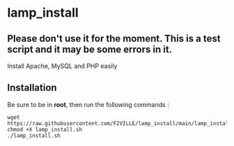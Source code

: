 # lamp_install
## Please don't use it for the moment. This is a test script and it may be some errors in it.
Install Apache, MySQL and PHP easily

## Installation

Be sure to be in **root**, then run the following commands :
```
wget https://raw.githubusercontent.com/F2VILLE/lamp_install/main/lamp_install.sh
chmod +X lamp_install.sh
./lamp_install.sh
```
